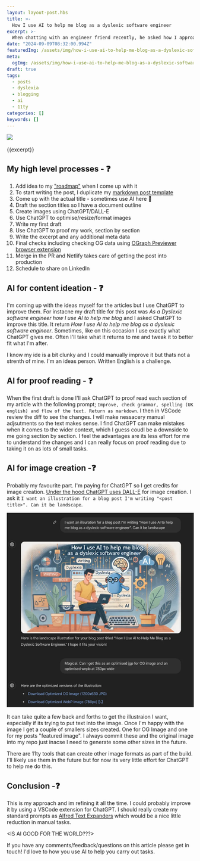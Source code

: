 ```yaml
---
layout: layout-post.hbs
title: >-
  How I use AI to help me blog as a dyslexic software engineer
excerpt: >-
  When chatting with an engineer friend recently, he asked how I approach blogging. This inspired me to document my process and share it, inviting others to discuss how they’re blogging in 2024. As someone with dyslexia, AI has been a tremendous help, easing the stress of writing and streamlining my workflow.
date: "2024-09-09T08:32:00.994Z"
featuredImg: /assets/img/how-i-use-ai-to-help-me-blog-as-a-dyslexic-software-engineer--featured-img.webp
meta:
  ogImg: /assets/img/how-i-use-ai-to-help-me-blog-as-a-dyslexic-software-engineer--og-img.jpg
draft: true
tags:
  - posts
  - dyslexia
  - blogging
  - ai
  - 11ty
categories: []
keywords: []
---
```


![]({{featuredImg}})

{{excerpt}}

## My high level processes - ❓
1. Add idea to my ["roadmap"](https://github.com/stuartjnelson/northern-badger-11ty-blog?tab=readme-ov-file#roadmap) when I come up with it
2. To start writing the post, I duplicate my [markdown post template](https://github.com/stuartjnelson/northern-badger-11ty-blog/blob/main/articles/__TEMPLATE.md)
3. Come up with the actual title - sometimes use AI here 🤖
4. Draft the section titles so I have a document outline
5. Create images using ChatGPT/DALL-E
6. Use ChatGPT to optimise/resize/format images
7. Write my first draft
8. Use ChatGPT to proof my work, section by section
9. Write the excerpt and any additional meta data
10. Final checks including checking OG data using [OGraph Previewer browser extension](https://chromewebstore.google.com/detail/ograph-previewer/ggcfeakcnodgcmmllfdbmngekljbhiim)
11. Merge in the PR and Netlify takes care of getting the post into production
12. Schedule to share on LinkedIn


## AI for content ideation - ❓
I'm coming up with the ideas myself for the articles but I use ChatGPT to improve them. For instacne my draft title for this post was _As a Dyslexic software engineer how I use AI to help me blog_ and I asked ChatGPT to improve this title. It return _How I use AI to help me blog as a dyslexic software engineer_. Sometimes, like on this occasion I use exactly what ChatGPT gives me. Often I'll take what it returns to me and tweak it to better fit what I'm after.

I know my ide is a bit clunky and I could manually improve it but thats not a strenth of mine. I'm an ideas person. Written English is a challenge.


## AI for proof reading - ❓
When the first draft is done I'll ask ChatGPT to proof read each section of my article with the following prompt; `Improve, check grammar, spelling (UK english) and flow of the text. Return as markdown`. I then in VSCode review the diff to see the changes. I will make nessacery manual adjsutments so the text makes sense. I find ChatGPT can make mistakes when it comes to the wider context, which I guess coudl be a downside to me going section by section. I feel the advantages are its less effort for me to understand the changes and I can really focus on proof reading due to taking it on as lots of small tasks. 


## AI for image creation -❓
Probably my favourite part. I'm paying for ChatGPT so I get credits for image creation. [Under the hood ChatGPT uses DALL-E](https://help.openai.com/en/articles/8932459-dall-e-in-chatgpt) for image creation. I ask it `I want an illustration for a blog post I'm writing "<post title>". Can it be landscape`. 

![ChatGPT interface showing a promt to create an image for this blog](/assets/img/how-i-use-ai-to-help-me-blog-as-a-dyslexic-software-engineer__image-creation--inline-img.webp)

It can take quite a few back and forths to get the illustraion I want, especially if its trying to put text into the image. Once I'm happy with the image I get a couple of smallers sizes created. One for OG Image and one for my posts "featured image". I always commit these and the original image into my repo just inacse I need to generate some other sizes in the future.

There are 11ty tools that can create other image formats as part of the build. I'll likely use them in the future but for now its very little effort for ChatGPT to help me do this.


## Conclusion -❓
This is my approach and im refining it all the time. I could probably improve it by using a VSCode extension for ChatGPT. I should really create my standard prompts as [Alfred Text Expanders](https://www.alfredapp.com/help/features/snippets/) which would be a nice little reduction in manual tasks.

<IS AI GOOD FOR THE WORLD???>


If you have any comments/feedback/questions on this article please get in touch! I'd love to how you use AI to help you carry out tasks.